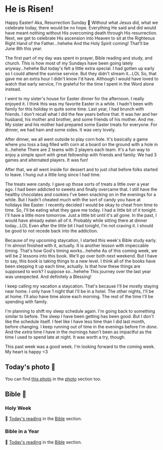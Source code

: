 # He is Risen!

Happy Easter! Aka, Resurrection Sunday 🙌 Without what Jesus did, what we celebrate today, there would be no hope. Everything He said and did would have meant nothing without His overcoming death through His resurrection. Next, we get to celebrate His ascension into Heaven to sit at the Righteous Right Hand of the Father...hehehe And the Holy Spirit coming! That'll be June 8th this year.

The first part of my day was spent in prayer, Bible reading and study, and church. This is how most of my Sundays have been going lately anyway...hehehe But today's felt a little extra special. I had gotten up early so I could attend the sunrise service. But they didn't stream it...LOL So, that gave me an extra hour I didn't know I'd have. Although I would have loved to watch that early service, I'm grateful for the time I spent in the Word alone instead.

I went to my sister's house for Easter dinner for the afternoon. I really enjoyed it. I think this was my favorite Easter in a while. I hadn't been with family for this holiday in quite some time. Last year, I had brunch with friends. I don't recall what I did the few years before that. It was her and her husband, his mother and brother, and some friends of his mother. And me. My sister and his mother had prepared some Easter treats for everyone. For dinner, we had ham and some sides. It was very lovely.

After dinner, we all went outside to play corn hole. It's basically a game where you toss a bag filled with corn at a board on the ground with a hole in it...hehehe There are 2 teams with 2 players each team. It's a fun way to enjoy a simple sport with great fellowship with friends and family. We had 3 games and alternated players. It was fun!

After that, we all went inside for dessert and to just chat before folks started to leave. I hung out a little long since I had time.

The treats were candy. I gave up those sorts of treats a little over a year ago. I had been addicted to sweets and finally overcame that. I still have the healthy chocolates and cookies I've been snacking on in the evenings for a while. But I hadn't cheated much with the sort of candy you have at holidays like Easter. I recently decided I would be okay to cheat from time to time. So, I'll be eating what they gave me today. I had a little bit of it tonight. I'll have a little more tomorrow. Just a little bit until it's all gone. In the past, I would have already eaten all of it. Probably while sitting there at dinner today...LOL Even after the little bit I had tonight, I'm not craving it. I should be good to not recede back into the addiction.

Because of my upcoming staycation, I started this week's Bible study early. I'm almost finished with it, actually. It is another lesson with impeccable timing. That's how God's timing works...hehehe As of this coming week, we will be 2 lessons into this book. We'll go over both next weekend. But I have to say, this book is taking things to a new level. I think all of the books have been stepping it up each time, actually. Is that how these things are supposed to work? I suppose so...hehehe This journey over the last year was unexpected. And definitely a Blessing!

I keep calling my vacation a staycation. That's because I'll be mostly staying near home. I only have 1 night that I'll be in a hotel. The other nights, I'll be at home. I'll also have time alone each morning. The rest of the time I'll be spending with family.

I'm planning to shift my sleep schedule again. I'm going back to something similar to before. The sleep I have been getting has been good. But I don't like the schedule itself. I feel like I have less time than I did last month, before changing. I keep running out of time in the evenings before I'm *done*. And the *extra* time I have in the mornings hasn't been as impactful as the time I used to spend late at night. It was worth a try, though.

This past week was a good week. I'm looking forward to the coming week. My heart is happy <3

## Today's photo 📸

<!--@include: @/photos/photo-a-day/2025/04/20.md{3,}-->

You can find [this photo](/photos/photo-a-day/2025/04/20) in the [photo](/photos/) section too.

## Bible 📖

### Holy Week

📖 [Today's reading](/bible/plans/holy-week-easter/8) in the [Bible](/bible/) section.

### Bible in a Year

📖 [Today's reading](/bible/plans/bible-in-a-year/04/20) in the [Bible](/bible/) section.